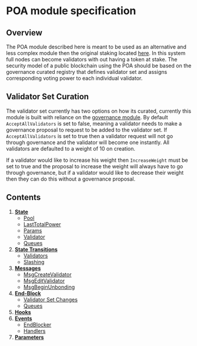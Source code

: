 # POA module specification

## Overview

The POA module described here is meant to be used as an alternative and less complex module then the original staking located [here](../staking). In this system full nodes can become validators with out having a token at stake. The security model of a public blockchain using the POA should be based on the governance curated registry that defines validator set and assigns corresponding voting power to each individual validator.

## Validator Set Curation

The validator set currently has two options on how its curated, currently this module is built with reliance on the [governance module](../governance/README.md). By default `AcceptAllValidators` is set to false, meaning a validator needs to make a governance proposal to request to be added to the validator set. If `AcceptAllValidators` is set to true then a validator request will not go through governance and the validator will become one instantly. All validators are defaulted to a weight of 10 on creation.

If a validator would like to increase his weight then `IncreaseWeight` must be set to true and the proposal to increase the weight will always have to go through governance, but if a validator would like to decrease their weight then they can do this without a governance proposal.

## Contents

1. **[State](01_state.md)**
   - [Pool](01_state.md#pool)
   - [LastTotalPower](01_state.md#lasttotalpower)
   - [Params](01_state.md#params)
   - [Validator](01_state.md#validator)
   - [Queues](01_state.md#queues)
2. **[State Transitions](02_state_transitions.md)**
   - [Validators](02_state_transitions.md#validators)
   - [Slashing](02_state_transitions.md#slashing)
3. **[Messages](03_messages.md)**
   - [MsgCreateValidator](03_messages.md#msgcreatevalidator)
   - [MsgEditValidator](03_messages.md#msgeditvalidator)
   - [MsgBeginUnbonding](03_messages.md#msgbeginunbonding)
4. **[End-Block ](04_end_block.md)**
   - [Validator Set Changes](04_end_block.md#validator-set-changes)
   - [Queues ](04_end_block.md#queues-)
5. **[Hooks](05_hooks.md)**
6. **[Events](06_events.md)**
   - [EndBlocker](06_events.md#endblocker)
   - [Handlers](06_events.md#handlers)
7. **[Parameters](07_params.md)**

